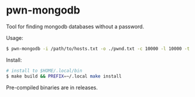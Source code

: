 # pwn-mongodb

Tool for finding mongodb databases without a password.

Usage:

```zsh
$ pwn-mongodb -i /path/to/hosts.txt -o ./pwnd.txt -c 10000 -l 10000 -t 15s
```

Install:

```zsh
# install to $HOME/.local/bin
$ make build && PREFIX=~/.local make install
```

Pre-compiled binaries are in releases.
